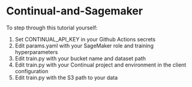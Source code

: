 # Continual-and-Sagemaker

To step through this tutorial yourself: 

1. Set CONTINUAL_API_KEY in your Github Actions secrets
2. Edit params.yaml with your SageMaker role and training hyperparameters
3. Edit train.py with your bucket name and dataset path
4. Edit train.py with your Continual project and environment in the client configuration
5. Edit train.py with the S3 path to your data
